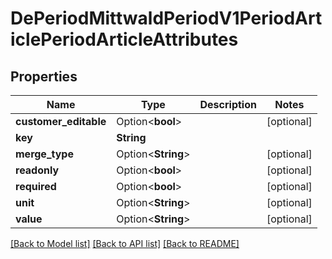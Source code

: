 # DePeriodMittwaldPeriodV1PeriodArticlePeriodArticleAttributes

## Properties

Name | Type | Description | Notes
------------ | ------------- | ------------- | -------------
**customer_editable** | Option<**bool**> |  | [optional]
**key** | **String** |  | 
**merge_type** | Option<**String**> |  | [optional]
**readonly** | Option<**bool**> |  | [optional]
**required** | Option<**bool**> |  | [optional]
**unit** | Option<**String**> |  | [optional]
**value** | Option<**String**> |  | [optional]

[[Back to Model list]](../README.md#documentation-for-models) [[Back to API list]](../README.md#documentation-for-api-endpoints) [[Back to README]](../README.md)


